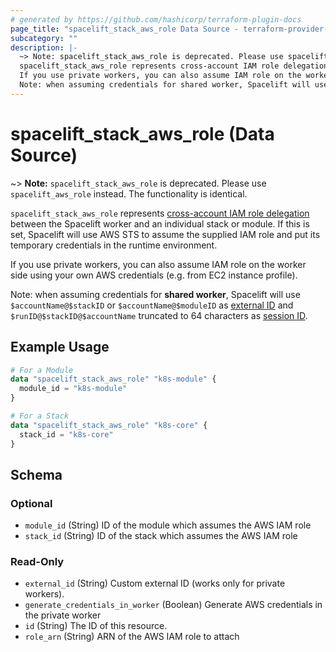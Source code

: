 ```yaml
---
# generated by https://github.com/hashicorp/terraform-plugin-docs
page_title: "spacelift_stack_aws_role Data Source - terraform-provider-spacelift"
subcategory: ""
description: |-
  ~> Note: spacelift_stack_aws_role is deprecated. Please use spacelift_aws_role instead. The functionality is identical.
  spacelift_stack_aws_role represents cross-account IAM role delegation https://docs.aws.amazon.com/IAM/latest/UserGuide/tutorial_cross-account-with-roles.html between the Spacelift worker and an individual stack or module. If this is set, Spacelift will use AWS STS to assume the supplied IAM role and put its temporary credentials in the runtime environment.
  If you use private workers, you can also assume IAM role on the worker side using your own AWS credentials (e.g. from EC2 instance profile).
  Note: when assuming credentials for shared worker, Spacelift will use $accountName@$stackID or $accountName@$moduleID as external ID https://docs.aws.amazon.com/IAM/latest/UserGuide/id_roles_create_for-user_externalid.html and $runID@$stackID@$accountName truncated to 64 characters as session ID https://docs.aws.amazon.com/STS/latest/APIReference/API_AssumeRole.
---
```


# spacelift_stack_aws_role (Data Source)

~> **Note:** `spacelift_stack_aws_role` is deprecated. Please use `spacelift_aws_role` instead. The functionality is identical.

`spacelift_stack_aws_role` represents [cross-account IAM role delegation](https://docs.aws.amazon.com/IAM/latest/UserGuide/tutorial_cross-account-with-roles.html) between the Spacelift worker and an individual stack or module. If this is set, Spacelift will use AWS STS to assume the supplied IAM role and put its temporary credentials in the runtime environment.

If you use private workers, you can also assume IAM role on the worker side using your own AWS credentials (e.g. from EC2 instance profile).

Note: when assuming credentials for **shared worker**, Spacelift will use `$accountName@$stackID` or `$accountName@$moduleID` as [external ID](https://docs.aws.amazon.com/IAM/latest/UserGuide/id_roles_create_for-user_externalid.html) and `$runID@$stackID@$accountName` truncated to 64 characters as [session ID](https://docs.aws.amazon.com/STS/latest/APIReference/API_AssumeRole).

## Example Usage

```terraform
# For a Module
data "spacelift_stack_aws_role" "k8s-module" {
  module_id = "k8s-module"
}

# For a Stack
data "spacelift_stack_aws_role" "k8s-core" {
  stack_id = "k8s-core"
}
```

<!-- schema generated by tfplugindocs -->
## Schema

### Optional

- `module_id` (String) ID of the module which assumes the AWS IAM role
- `stack_id` (String) ID of the stack which assumes the AWS IAM role

### Read-Only

- `external_id` (String) Custom external ID (works only for private workers).
- `generate_credentials_in_worker` (Boolean) Generate AWS credentials in the private worker
- `id` (String) The ID of this resource.
- `role_arn` (String) ARN of the AWS IAM role to attach


